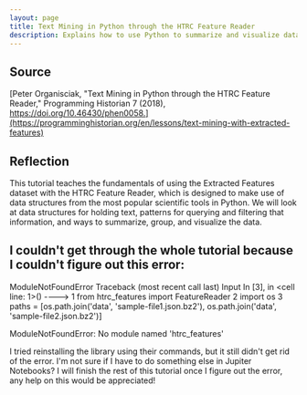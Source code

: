 ```yaml
---
layout: page
title: Text Mining in Python through the HTRC Feature Reader
description: Explains how to use Python to summarize and visualize data on millions of texts from the HathiTrust Research Center's Extracted Features dataset.
---
```

## Source
[Peter Organisciak, "Text Mining in Python through the HTRC Feature Reader," Programming Historian 7 (2018), https://doi.org/10.46430/phen0058.](https://programminghistorian.org/en/lessons/text-mining-with-extracted-features)

## Reflection

This tutorial teaches the fundamentals of using the Extracted Features dataset with the HTRC Feature Reader, which is designed to make use of data structures from the most popular scientific tools in Python. We will look at data structures for holding text, patterns for querying and filtering that information, and ways to summarize, group, and visualize the data. 

I couldn't get through the whole tutorial because I couldn't figure out this error:
---------------------------------------------------------------------------
ModuleNotFoundError                       Traceback (most recent call last)
Input In [3], in <cell line: 1>()
----> 1 from htrc_features import FeatureReader
      2 import os
      3 paths = [os.path.join('data', 'sample-file1.json.bz2'), os.path.join('data', 'sample-file2.json.bz2')]

ModuleNotFoundError: No module named 'htrc_features'

I tried reinstalling the library using their commands, but it still didn't get rid of the error. I'm not sure if I have to do something else in Jupiter Notebooks? I will finish the rest of this tutorial once I figure out the error, any help on this would be appreciated!